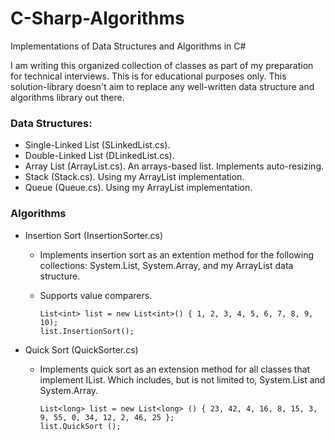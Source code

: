# C-Sharp-Algorithms
Implementations of Data Structures and Algorithms in C#

I am writing this organized collection of classes as part of my preparation for technical interviews. This is for educational purposes only. This solution-library doesn't aim to replace any well-written data structure and algorithms library out there.


### Data Structures:
* Single-Linked List (SLinkedList.cs).
* Double-Linked List (DLinkedList.cs).
* Array List (ArrayList.cs). An arrays-based list. Implements auto-resizing.
* Stack (Stack.cs). Using my ArrayList implementation.
* Queue (Queue.cs). Using my ArrayList implementation.


### Algorithms
* Insertion Sort (InsertionSorter.cs)
  * Implements insertion sort as an extention method for the following collections: System.List, System.Array, and my ArrayList data structure.
  * Supports value comparers.
    
    ```
    List<int> list = new List<int>() { 1, 2, 3, 4, 5, 6, 7, 8, 9, 10);
    list.InsertionSort();
    ```
* Quick Sort (QuickSorter.cs)
  * Implements quick sort as an extension method for all classes that implement IList<T>. Which includes, but is not limited to, System.List and System.Array.
    
    ```
    List<long> list = new List<long> () { 23, 42, 4, 16, 8, 15, 3, 9, 55, 0, 34, 12, 2, 46, 25 };
    list.QuickSort ();
    ```

